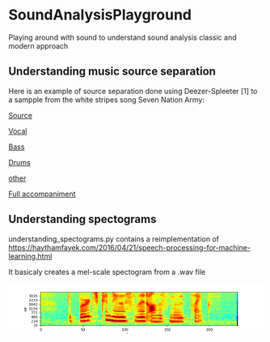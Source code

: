 # SoundAnalysisPlayground
Playing around with sound to understand sound analysis classic and modern approach

## Understanding music source separation
Here is an example of source separation done using Deezer-Spleeter [1] to a sampple from the white stripes song Seven Nation Army:

[Source](sound_snippets/SevenNationArmy_trimmed.mp3)

[Vocal](assets/understanding_source_separation/SevenNationArmy/vocals.wav)

[Bass](assets/understanding_source_separation/SevenNationArmy/bass.wav)

[Drums](assets/understanding_source_separation/SevenNationArmy/drums.wav)

[other](assets/understanding_source_separation/SevenNationArmy/other.wav)

[Full accompaniment](assets/understanding_source_separation/SevenNationArmy/accompaniment.wav)


## Understanding spectograms
understanding_spectograms.py contains a reimplementation of https://haythamfayek.com/2016/04/21/speech-processing-for-machine-learning.html

It basicaly creates a mel-scale spectogram from a .wav file

![alt text](assets/understanding_spectograms/Spectogram.png)


